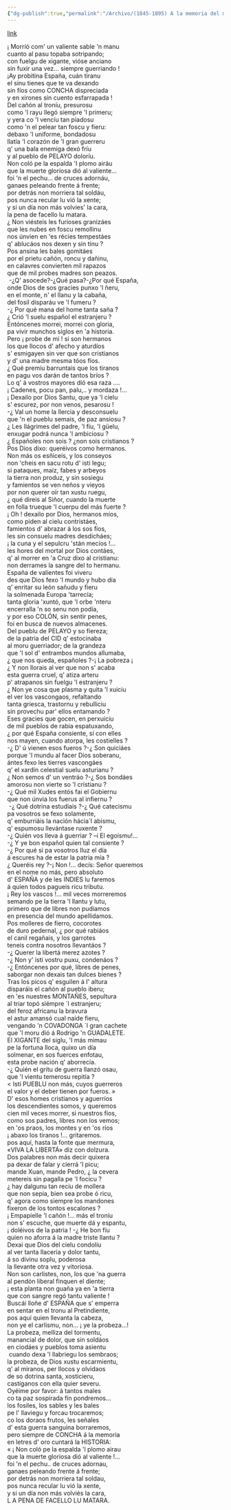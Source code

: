 ```yaml
---
{"dg-publish":true,"permalink":"/Archivo/(1845-1895) A la memoria del malogrado General Concha/","tags":["#Siglo_19","central","Teodoro_Cuesta","escrito","Mieres","poema"]}
---
```


[link](https://m.wikisource.org/wiki/A_la_memoria_del_malogrado_General_Concha)

¡ Morríó com' un valiente sable 'n manu  
cuanto al pasu topaba sotripando;  
con fuelgu de xigante, vióse anciano  
sin fuxir una vez... siempre guerriando !  
¡Ay probitina España, cuán tiranu  
el sinu tienes que te va dexando  
sin fíos como CONCHA dispreciada  
y en xirones sin cuento esfarrapada !  
Del cañón al troníu, presurosu  
como 'l rayu llegó siempre 'l primeru;  
y yera co 'l vencíu tan piadosu  
como 'n el pelear tan foscu y fieru:  
debaxo 'l uniforme, bondadosu  
llatía 'l corazón de 'I gran guerreru  
q' una bala enemiga dexó fríu  
y al pueblo de PELAYO doloríu.  
Non coló pe la espalda 'I plomo airáu  
que la muerte gloriosa dió al valiente...  
foi 'n el pechu... de cruces adornáu,  
ganaes peleando frente á frente;  
por detrás non morriera tal soldáu,  
pos nunca recular lu vió la xente;  
y si un día non más volvies' la cara,  
la pena de facello lu matara.  
¿ Non viésteis les furioses granizáes  
que les nubes en foscu remollinu  
nos únvien en 'es récies tempestáes  
q' ablucáos nos dexen y sin tinu ?  
Pos ansina les bales gomitáes  
por el prietu cañón, roncu y dañinu,  
en calavres convierten mil rapazos  
que de mil probes madres son peazos.  
 -¿Q' asocede?-¿Qué pasa?-¿Por qué España,  
onde Dios de sos gracies punxo 'l ñeru,  
en el monte, n' el llanu y la cabaña,  
del fosil disparáu ve 'l fumeru ?  
-¿ Por qué mana del home tanta saña ?  
¿ Crió 'l suelu español el estranjeru ?  
Entóncenes morrei, morrei con gloria,  
pa vivir munchos siglos en 'a historia.  
Pero ¡ probe de mi ! si son hermanos  
los que llocos d' afecho y aturdíos  
s' esmigayen sin ver que son cristianos  
y d' una madre mesma tóos fíos.  
¿ Qué premiu barruntais que los tiranos  
en pagu vos darán de tantos bríos ?  
Lo q' á vostros mayores dió esa raza ….  
¡ Cadenes, pocu pan, palu,.. y mordaza !...  
¡ Dexailo por Dios Santu, que ya 'l cielu  
s' escurez, por non venos, pesarosu !  
-¿ Val un home la llercia y desconsuelu  
que 'n el pueblu semais, de paz ansiosu ?  
¿ Les llágrimes del padre, 'l fíu, 'l güelu,  
enxugar podrá nunca 'l ambiciosu ?  
¿ Españoles non sois ? ¿non sois cristianos ?  
Pos Dios dixo: queréivos como hermanos.  
Non más os esñiceis, y los conseyos  
non 'cheis en sacu rotu d' isti legu;  
si pataques, maíz, fabes y arbeyos  
la tierra non produz, y sin sosiegu  
y famientos se ven neños y vieyos  
por non querer oír tan xustu ruegu,  
¿ qué direis al Siñor, cuando la muerte  
en folla trueque 'l cuerpu del más fuerte ?  
¡ Oh ! dexailo por Dios, hermanos míos,  
como piden al cielu contristáes,  
famientos d' abrazar á los sos fíos,  
les sin consuelu madres desdicháes;  
¡ la cuna y el sepulcru 'stán mecíos !...  
les hores del mortal por Dios contáes,  
q' al morrer en 'a Cruz dixo al cristianu:  
non derrames la sangre del to hermanu.  
España de valientes foi viveru  
des que Dios fexo 'l mundo y hubo día  
q' enritar su león sañudu y fieru  
la solmenada Europa 'tarrecía;  
tanta gloria 'xuntó, que 'l orbe 'nteru  
encerralla 'n so senu non podía,  
y por eso COLÓN, sin sentir penes,  
foi en busca de nuevos almacenes.  
Del pueblu de PELAYO y so fiereza;  
de la patria del CID q' estocinaba  
al moru guerriador; de la grandeza  
que 'l sol d' entrambos mundos allumaba,  
¿ que nos queda, españoles ?-¡ La pobreza ¡  
¿ Y non llorais al ver que non s' acaba  
esta guerra cruel, q' atiza arteru  
p' atrapanos sin fuelgu 'l estranjeru ?  
¿ Non ye cosa que plasma y quita 'l xuiciu  
el ver los vascongaos, refaltando  
tanta griesca, trastornu y rebulliciu  
sin provechu par' ellos entamando ?  
Eses gracies que gocen, en perxuiciu  
de mil pueblos de rabia espatuxando,  
¿ por qué España consiente, sí con elles  
nos mayen, cuando atorpa, les costielles ?  
-¿ D' ú vienen esos fueros ?-¿ Son quiciáes  
porque 'l mundu al facer Dios soberanu,  
ántes fexo les tierres vascongáes  
q' el xardín celestial suelu asturianu ?  
¿ Non semos d' un ventráo ?-¿ Sos bondáes  
amorosu non vierte so 'l cristianu ?  
-¿ Qué mil Xudes entós fai el Gobiernu  
que non únvia los fuerus al infiernu ?  
 -¿ Qué dotrina estudiais ?-¿ Qué catecismu  
pa vosotros se fexo solamente,  
q' emburriáis la nación hácia´l abismu,  
q' espumosu llevántase ruxente ?  
-¿ Quién vos lleva á guerriar ? –i El egoísmu!...  
-¿ Y ye bon español quien tal consiente ?  
-¿ Por qué si pa vosotros Iluz el día  
á escures ha de estar la patria mía ?  
¿ Queréis rey ?-¡ Non !... decís: Señor queremos  
en el nome no más, pero absoluto  
d' ESPAÑA y de les INDIES lu faremos  
á quien todos pagueis ricu tributu.  
¡ Rey los vascos !... mil veces morreremos  
semando pe la tierra 'l llantu y lutu,  
primero que de libres non pudiamos  
en presencia del mundo apellidamos.  
Pos molleres de fierro, cocorotes  
de duro pedernal, ¿ por qué rabiáos  
el canil regañais, y los garrotes  
teneis contra nosotros llevantáos ?  
-¿ Querer la libertá merez azotes ?  
-¿ Non y' isti vostru puxu, condenáos ?  
-¿ Entóncenes por qué, libres de penes,  
saborgar non dexais tan dulces bienes ?  
Tras los picos q' esguilen á I' altura  
disparáis el cañón al pueblo iberu;  
en 'es nuestres MONTAÑES, sepultura  
al triar topó siémpre ´l estranjeru;  
del feroz africanu la bravura  
el astur amansó cual naide fieru,  
vengando 'n COVADONGA ´l gran cachete  
que 'l moru dió á Rodrigo 'n GUADALETE.  
El XIGANTE del siglu, 'I más mimau  
pe la fortuna lloca, quixo un día  
solmenar, en sos fuerces enfotau,  
esta probe nación q' aborrecía.  
-¿ Quién el gritu de guerra llanzó osau,  
que 'l vientu temerosu repitía ?  
< Isti PUEBLU non más, cuyos guerreros  
el valor y el deber tienen por fueros. »  
D' esos homes cristianos y aguerríos  
los descendientes somos, y queremos  
cien mil veces morrer, si nuestros fíos,  
como sos padres, libres non los vemos;  
en 'os praos, los montes y en 'os ríos  
¡ abaxo los tiranos !... gritaremos.  
pos aquí, hasta la fonte que mermura,  
«VIVA LA LIBERTÁ» diz con dolzura.  
Dos palabres non más decir quixera  
pa dexar de falar y cierrá 'l picu;  
mande Xuan, mande Pedro, ¿ la cevera  
metereis sin pagalla pe 'l focicu ?  
¿ hay dalgunu tan reciu de mollera  
que non sepia, bien sea probe ó ricu,  
q' agora como siempre los mandones  
fixeron de los tontos escalones ?  
¡ Empapielle 'l cañón !... más el troníu  
non s' escuche, que muerte dá y espantu,  
¡ doléivos de la patria ! -¿ He bon fíu  
quien no aforra á la madre triste llantu ?  
Dexai que Dios del cielu condolíu  
al ver tanta llaceria y dolor tantu,  
á so divinu soplu, poderosa  
la llevante otra vez y vitoriosa.  
Non son carlistes, non, los que 'na guerra  
al pendón liberal finquen el diente;  
¡ esta planta non guaña ya en 'a tierra  
que con sangre regó tantu valiente !  
Buscáí lloñe d' ESPAÑA que s' emperra  
en sentar en el tronu al Pretindiente,  
pos aquí quien llevanta la cabeza,  
non ye el carlismu, non... ¡ ye la probeza...!  
La probeza, melliza del tormentu,  
manancial de dolor, que sin soldáos  
en ciodáes y pueblos toma asientu  
 cuando dexa 'l llabriegu los sembraos;  
la probeza, de Dios xustu escarmientu,  
q' al miranos, per llocos y olvidaos  
de so dotrina santa, xosticieru,  
castíganos con ella quier severu.  
Oyéime por favor: á tantos males  
co ta paz sospirada fin pondremos...  
los fosiles, los sables y les bales  
pe l' llaviegu y forcau trocaremos;  
co los doraos frutos, les señales  
d' esta guerra sanguina borraremos,  
pero siempre de CONCHA á la memoria  
en letres d' oro cuntará la HISTORIA:  
« ¡ Non coló pe la espalda 'l plomo airau  
que la muerte gloriosa dió al valiente !...  
foi 'n el pechu.. de cruces adornau,  
ganaes peleando frente á frente;  
por detrás non morriera tal soldau,  
pos nunca recular lu vió la xente,  
y si un día non más volviés la cara,  
L A PENA DE FACELLO LU MATARA.